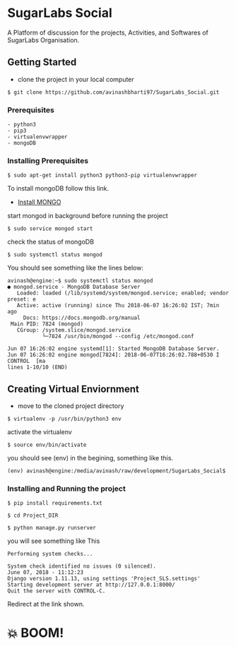 # SugarLabs Social

A Platform of discussion for the projects, Activities, and Softwares of SugarLabs Organisation.

## Getting Started


* clone the project in your local computer
```
$ git clone https://github.com/avinashbharti97/SugarLabs_Social.git
```

### Prerequisites



```
- python3
- pip3
- virtualenvwrapper
- mongoDB
```

### Installing Prerequisites

```
$ sudo apt-get install python3 python3-pip virtualenvwrapper
```
To install mongoDB follow this link.

* [Install MONGO](https://www.mongodb.com/download-center#community)

start mongod in background before running the project
```
$ sudo service mongod start
```
check the status of mongoDB
```
$ sudo systemctl status mongod
```
You should see something like the lines below:

```
avinash@engine:~$ sudo systemctl status mongod
● mongod.service - MongoDB Database Server
   Loaded: loaded (/lib/systemd/system/mongod.service; enabled; vendor preset: e
   Active: active (running) since Thu 2018-06-07 16:26:02 IST; 7min ago
     Docs: https://docs.mongodb.org/manual
 Main PID: 7824 (mongod)
   CGroup: /system.slice/mongod.service
           └─7824 /usr/bin/mongod --config /etc/mongod.conf

Jun 07 16:26:02 engine systemd[1]: Started MongoDB Database Server.
Jun 07 16:26:02 engine mongod[7824]: 2018-06-07T16:26:02.788+0530 I CONTROL  [ma
lines 1-10/10 (END)

```


## Creating Virtual Enviornment
* move to the cloned project directory
```
$ virtualenv -p /usr/bin/python3 env
```
activate the virtualenv
```
$ source env/bin/activate
```
you should see (env) in the begining, something like this.
```
(env) avinash@engine:/media/avinash/raw/development/SugarLabs_Social$
```


### Installing and Running the project



```
$ pip install requirements.txt
```
```
$ cd Project_DIR
```
```
$ python manage.py runserver
```
you will see something like This
```
Performing system checks...

System check identified no issues (0 silenced).
June 07, 2018 - 11:12:23
Django version 1.11.13, using settings 'Project_SLS.settings'
Starting development server at http://127.0.0.1:8000/
Quit the server with CONTROL-C.
```

Redirect at the link shown.
# :boom: BOOM!
